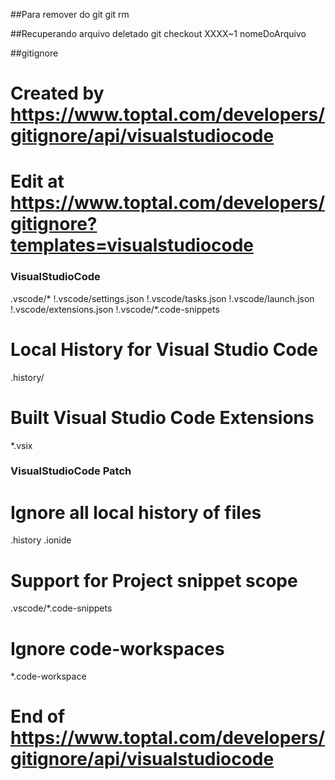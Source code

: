 ##Para remover do git
git rm

##Recuperando arquivo deletado
git checkout XXXX~1 nomeDoArquivo

##gitignore


# Created by https://www.toptal.com/developers/gitignore/api/visualstudiocode
# Edit at https://www.toptal.com/developers/gitignore?templates=visualstudiocode

### VisualStudioCode ###
.vscode/*
!.vscode/settings.json
!.vscode/tasks.json
!.vscode/launch.json
!.vscode/extensions.json
!.vscode/*.code-snippets

# Local History for Visual Studio Code
.history/

# Built Visual Studio Code Extensions
*.vsix

### VisualStudioCode Patch ###
# Ignore all local history of files
.history
.ionide

# Support for Project snippet scope
.vscode/*.code-snippets

# Ignore code-workspaces
*.code-workspace

# End of https://www.toptal.com/developers/gitignore/api/visualstudiocode
